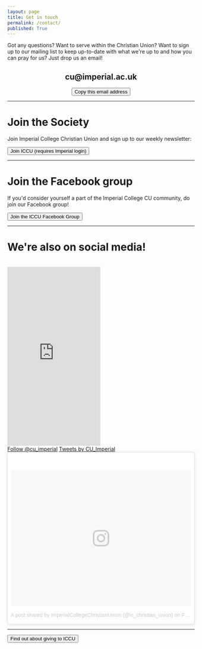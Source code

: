 ```yaml
---
layout: page
title: Get in touch
permalink: /contact/
published: True
---
```


Got any questions? Want to serve within the Christian Union? Want to sign up to our mailing list to keep up-to-date with what we're up to and how you can pray for us? Just drop us an email!

<script src="/assets/js/clipboard.min.js"></script>
<script>new ClipboardJS('.copy-button');</script>
<center>
  <h2 id="email-address">cu@imperial.ac.uk</h2>
  <button class="copy-button" data-clipboard-text="cu@imperial.ac.uk" id="copy-email-button" onclick="sayCopied()">Copy this email address</button>
</center>

<script>
  sayCopied = () => {
    var copyEmailButton = document.getElementById('copy-email-button');
    copyEmailButton.innerHTML = 'Copied!';
    copyEmailButton.style.backgroundColor = '#9CCF31';
    copyEmailButton.style.color = '#FFFFFF';
    copyEmailButton.style.fontWeight = '700';
  }
</script>

***

# Join the Society

Join Imperial College Christian Union and sign up to our weekly newsletter:

[<button>Join ICCU (requires Imperial login)</button>](https://www.imperialcollegeunion.org/activities/a-to-z/222)

***

# Join the Facebook group

If you'd consider yourself a part of the Imperial College CU community, do join our Facebook group!

[<button>Join the ICCU Facebook Group</button>](https://www.facebook.com/groups/imperialcu/)

***

# We're also on social media!
<br/>
<div class="three-column-container">
  <div class="third-column">
    <iframe src="https://www.facebook.com/plugins/page.php?href=https%3A%2F%2Fwww.facebook.com%2Fimperialcu%2F&tabs=timeline&width=250&height=480&small_header=false&adapt_container_width=true&hide_cover=false&show_facepile=true&appId=473593349504427" width="250" height="480" style="border:none;overflow:hidden" scrolling="no" frameborder="0" allowTransparency="true"></iframe>
  </div>
  <div class="third-column">
    <a href="https://twitter.com/cu_imperial?ref_src=twsrc%5Etfw" class="twitter-follow-button" data-size="large" data-show-count="false">Follow @cu_imperial</a><script async src="https://platform.twitter.com/widgets.js" charset="utf-8"></script>
    <a class="twitter-timeline" data-height="450" data-theme="light" href="https://twitter.com/CU_Imperial?ref_src=twsrc%5Etfw">Tweets by CU_Imperial</a> <script async src="https://platform.twitter.com/widgets.js" charset="utf-8"></script>
  </div>
  <div class="third-column">
    <blockquote class="instagram-media" data-instgrm-permalink="https://www.instagram.com/p/Be2zEISnjTC/" data-instgrm-version="8" style=" background:#FFF; border:0; border-radius:3px; box-shadow:0 0 1px 0 rgba(0,0,0,0.5),0 1px 10px 0 rgba(0,0,0,0.15); margin: 1px; max-width:658px; padding:0; width:99.375%; width:-webkit-calc(100% - 2px); width:calc(100% - 2px);"><div style="padding:8px;"> <div style=" background:#F8F8F8; line-height:0; margin-top:40px; padding:37.5% 0; text-align:center; width:100%;"> <div style=" background:url(data:image/png;base64,iVBORw0KGgoAAAANSUhEUgAAACwAAAAsCAMAAAApWqozAAAABGdBTUEAALGPC/xhBQAAAAFzUkdCAK7OHOkAAAAMUExURczMzPf399fX1+bm5mzY9AMAAADiSURBVDjLvZXbEsMgCES5/P8/t9FuRVCRmU73JWlzosgSIIZURCjo/ad+EQJJB4Hv8BFt+IDpQoCx1wjOSBFhh2XssxEIYn3ulI/6MNReE07UIWJEv8UEOWDS88LY97kqyTliJKKtuYBbruAyVh5wOHiXmpi5we58Ek028czwyuQdLKPG1Bkb4NnM+VeAnfHqn1k4+GPT6uGQcvu2h2OVuIf/gWUFyy8OWEpdyZSa3aVCqpVoVvzZZ2VTnn2wU8qzVjDDetO90GSy9mVLqtgYSy231MxrY6I2gGqjrTY0L8fxCxfCBbhWrsYYAAAAAElFTkSuQmCC); display:block; height:44px; margin:0 auto -44px; position:relative; top:-22px; width:44px;"></div></div><p style=" color:#c9c8cd; font-family:Arial,sans-serif; font-size:14px; line-height:17px; margin-bottom:0; margin-top:8px; overflow:hidden; padding:8px 0 7px; text-align:center; text-overflow:ellipsis; white-space:nowrap;"><a href="https://www.instagram.com/p/Be2zEISnjTC/" style=" color:#c9c8cd; font-family:Arial,sans-serif; font-size:14px; font-style:normal; font-weight:normal; line-height:17px; text-decoration:none;" target="_blank">A post shared by ImperialCollegeChristianUnion (@ic_christian_union)</a> on <time style=" font-family:Arial,sans-serif; font-size:14px; line-height:17px;" datetime="2018-02-06T13:03:16+00:00">Feb 6, 2018 at 5:03am PST</time></p></div></blockquote> <script async defer src="//www.instagram.com/embed.js"></script>
  </div>
</div>

***

[<button>Find out about giving to ICCU</button>](/give)
